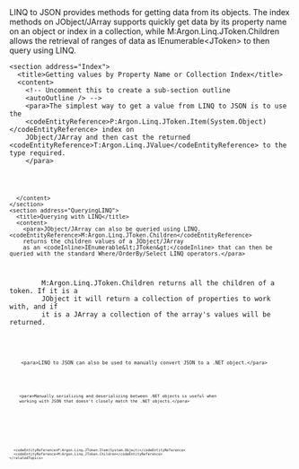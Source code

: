 <?xml version="1.0" encoding="utf-8"?>
<topic id="QueryingLINQtoJSON" revisionNumber="1">
  <developerConceptualDocument xmlns="http://ddue.schemas.microsoft.com/authoring/2003/5" xmlns:xlink="http://www.w3.org/1999/xlink">
    <introduction>
      <para>LINQ to JSON provides methods for getting data from its objects. The index methods on JObject/JArray supports quickly get data by its property name
      on an object or index in a collection, while <codeEntityReference>M:Argon.Linq.JToken.Children</codeEntityReference> allows the retrieval of ranges
      of data as <codeInline>IEnumerable&lt;JToken&gt;</codeInline> to then query using LINQ.</para>
      <autoOutline lead="none" excludeRelatedTopics="true" />
    </introduction>
    
    <section address="Index">
      <title>Getting values by Property Name or Collection Index</title>
      <content>
        <!-- Uncomment this to create a sub-section outline
        <autoOutline /> -->
        <para>The simplest way to get a value from LINQ to JSON is to use the
        <codeEntityReference>P:Argon.Linq.JToken.Item(System.Object)</codeEntityReference> index on
        JObject/JArray and then cast the returned <codeEntityReference>T:Argon.Linq.JValue</codeEntityReference> to the type required.
        </para>

<code lang="cs" source="..\Src\Tests\Documentation\LinqToJsonTests.cs" region="LinqToJsonSimpleQuerying" title="Getting JSON Values" />

      </content>
    </section>
    <section address="QueryingLINQ">
      <title>Querying with LINQ</title>
      <content>
        <para>JObject/JArray can also be queried using LINQ. <codeEntityReference>M:Argon.Linq.JToken.Children</codeEntityReference>
        returns the children values of a JObject/JArray
		as an <codeInline>IEnumerable&lt;JToken&gt;</codeInline> that can then be queried with the standard Where/OrderBy/Select LINQ operators.</para>
        
<alert class="note">
        <para><codeEntityReference>M:Argon.Linq.JToken.Children</codeEntityReference> returns all the children of a token. If it is a
        JObject it will return a collection of properties to work with, and if
        it is a JArray a collection of the array's values will be returned.</para>
</alert>

<code lang="cs" source="..\Src\Tests\Documentation\LinqToJsonTests.cs" region="LinqToJsonQuerying" title="Querying JSON" />

        <para>LINQ to JSON can also be used to manually convert JSON to a .NET object.</para>

<code lang="cs" source="..\Src\Tests\Documentation\LinqToJsonTests.cs" region="LinqToJsonDeserializeObject" title="Deserializing Using LINQ Objects" />

        <para>Manually serializing and deserializing between .NET objects is useful when
        working with JSON that doesn't closely match the .NET objects.</para>

<code lang="cs" source="..\Src\Tests\Documentation\LinqToJsonTests.cs" region="LinqToJsonDeserializeExample" title="Deserializing Using LINQ Example" />
      </content>
    </section>
    <relatedTopics>
      <link xlink:href="LINQtoJSON" />

      <codeEntityReference>P:Argon.Linq.JToken.Item(System.Object)</codeEntityReference>
      <codeEntityReference>M:Argon.Linq.JToken.Children</codeEntityReference>
    </relatedTopics>
  </developerConceptualDocument>
</topic>
